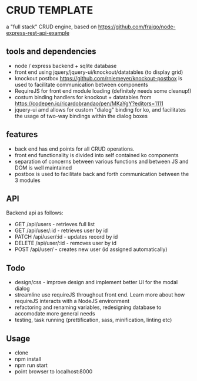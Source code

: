 # CRUD TEMPLATE

a "full stack" CRUD engine, based on 
https://github.com/fraigo/node-express-rest-api-example

## tools and dependencies
* node / express backend + sqlite database
* front end using jquery/jquery-ui/knockout/datatables (to display grid)
* knockout postbox https://github.com/rniemeyer/knockout-postbox is used to facilitate communication between components
* RequireJS for front end module loading (definitely needs some cleanup!)
* costum binding handlers for knockout + datatables from https://codepen.io/ricardobrandao/pen/MKaYgY?editors=1111
* jquery-ui amd allows for custom "dialog" binding for ko, and facilitates the usage of two-way bindings within the dialog boxes

## features 
* back end has end points for all CRUD operations.
* front end functionality is divided into self contained ko components
* separation of concerns between various functions and between JS and DOM is well maintained
* postbox is used to facilitate back and forth communication between the 3 modules


## API
Backend api as follows:
* GET /api/users - retrieves full list
* GET /api/user/:id - retrieves user by id
* PATCH /api/user/:id - updates record by id
* DELETE /api/user/:id - removes user by id
* POST /api/user/ - creates new user (id assigned automatically)

## Todo
* design/css - improve design and implement better UI for the modal dialog
* streamline use requireJS throughout front end. Learn more about how requireJS interacts with a NodeJS environment
* refactoring and renaming variables, redesigning database to accomodate more general needs
* testing, task running (prettification, sass, minification, linting etc)

## Usage
* clone
* npm install
* npm run start
* point browser to localhost:8000
